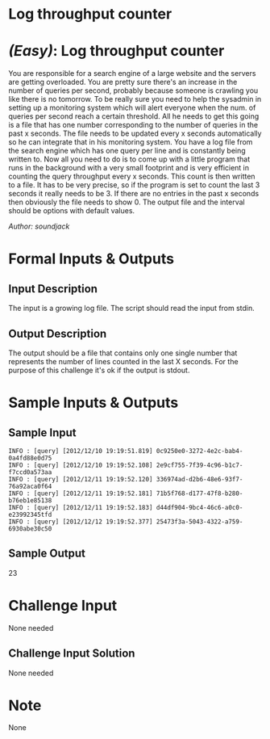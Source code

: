 # Log throughput counter
<div class="md"><h1><a href="#EasyIcon"></a> <em>(Easy)</em>: Log throughput counter</h1>
<p>You are responsible for a search engine of a large website and the servers are getting overloaded. You are pretty sure there's an increase in the number of queries per second, probably because someone is crawling you like there is no tomorrow. To be really sure you need to help the sysadmin in setting up a monitoring system which will alert everyone when the num. of queries per second reach a certain threshold. All he needs to get this going is a file that has one number corresponding to the number of queries in the past x seconds. The file needs to be updated every x seconds automatically so he can integrate that in his monitoring system.
You have a log file from the search engine which has one query per line and is constantly being written to. Now all you need to do is to come up with a little program that runs in the background with a very small footprint and is very efficient in counting the query throughput every x seconds. This count is then written to a file. It has to be very precise, so if the program is set to count the last 3 seconds it really needs to be 3.
If there are no entries in the past x seconds then obviously the file needs to show 0.
The output file and the interval should be options with default values.</p>
<p><em>Author: soundjack</em></p>
<h1>Formal Inputs &amp; Outputs</h1>
<h2>Input Description</h2>
<p>The input is a growing log file. The script should read the input from stdin.</p>
<h2>Output Description</h2>
<p>The output should be a file that contains only one single number that represents the number of lines counted in the last X seconds. For the purpose of this challenge it's ok if the output is stdout.</p>
<h1>Sample Inputs &amp; Outputs</h1>
<h2>Sample Input</h2>
<pre><code>INFO : [query] [2012/12/10 19:19:51.819] 0c9250e0-3272-4e2c-bab4-0a4fd88e0d75  
INFO : [query] [2012/12/10 19:19:52.108] 2e9cf755-7f39-4c96-b1c7-f7ccd0a573aa  
INFO : [query] [2012/12/11 19:19:52.120] 336974ad-d2b6-48e6-93f7-76a92aca0f64  
INFO : [query] [2012/12/11 19:19:52.181] 71b5f768-d177-47f8-b280-b76eb1e85138  
INFO : [query] [2012/12/11 19:19:52.183] d44df904-9bc4-46c6-a0c0-e23992345tfd  
INFO : [query] [2012/12/12 19:19:52.377] 25473f3a-5043-4322-a759-6930abe30c50  
</code></pre>
<h2>Sample Output</h2>
<p>23</p>
<h1>Challenge Input</h1>
<p>None needed</p>
<h2>Challenge Input Solution</h2>
<p>None needed</p>
<h1>Note</h1>
<p>None</p>
</div>
